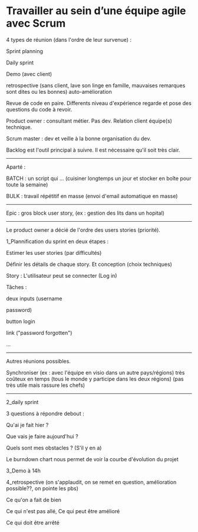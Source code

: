 # Travailler au sein d’une équipe agile avec Scrum 

4 types de réunion (dans l'ordre de leur survenue) :  

Sprint planning 

Daily sprint 

 Demo (avec client) 

retrospective (sans client, lave son linge en famille, mauvaises remarques sont dites ou les bonnes) auto-amélioration 

Revue de code en paire. Differents niveau d'expérience regarde et pose des questions du code à revoir. 

Product owner : consultant métier. Pas dev. Relation client équipe(s) technique. 

Scrum master : dev et veille à la bonne organisation du dev. 

Backlog est l'outil principal à suivre. Il est nécessaire qu'il soit très clair. 

______________________________________________________________ 

Aparté :  

BATCH : un script qui ... (cuisiner longtemps un jour et stocker en boîte pour toute la semaine) 

BULK : travail répétitif en masse (envoi d'email automatique en masse) 

______________________________________________________________ 

Epic : gros block user story, (ex : gestion des lits dans un hopital) 

______________________________________________________________ 

Le product owner a décié de l'ordre des users stories (priorité). 

1_Plannification du sprint en deux étapes : 

Estimer  les user stories (par difficultés) 

Définir les détails de chaque story. Et conception (choix techniques) 

Story : L'utilisateur peut se connecter (Log in) 

Tâches :  

deux inputs (username 

password) 

button login 

link ("password forgotten") 

… 

______________________________________________________________ 

Autres réunions possibles. 

Synchroniser (ex : avec l'équipe en visio dans un autre pays/régions) très coûteux en temps (tous le monde y participe dans les deux régions) (pas très utile mais rassure les chefs) 

______________________________________________________________ 

2_daily sprint 

3 questions à répondre debout : 

Qu'ai je fait hier ? 

Que vais je faire aujourd'hui ? 

Quels sont mes obstacles ? (S'il y en a) 

Le burndown chart nous permet de voir la courbe d'évolution du projet 


3_Demo à 14h 

4_retrospective (on s'applaudit, on se remet en question, amélioration possible??, on pointe les pbs) 

Ce qu'on a fait de bien 

Ce qui n'est pas allé, Ce qui peut être amélioré 

Ce qui doit être arrêté 